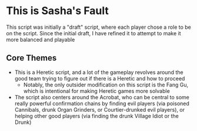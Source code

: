 # This is Sasha's Fault

This script was initially a "draft" script, where each player chose a role to be on the script. Since the initial draft, I have refined it to attempt to make it more balanced and playable

## Core Themes

- This is a Heretic script, and a lot of the gameplay revolves around the good team trying to figure out if there is a Heretic and how to proceed
  - Notably, the only outsider modification on this script is the Fang Gu, which is intentional for making Heretic games more solvable
- The script also centers around the Acrobat, who can be central to some really powerful confirmation chains by finding evil players (via poisoned Cannibals, drunk Organ Grinders, or Courtier-drunked evil players), or helping other good players (via finding the drunk Village Idiot or the Drunk)
